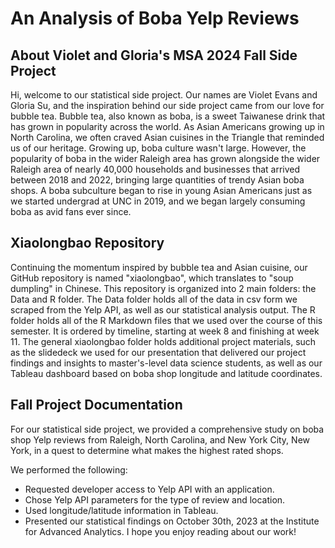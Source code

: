 # An Analysis of Boba Yelp Reviews
## About Violet and Gloria's MSA 2024 Fall Side Project
Hi, welcome to our statistical side project. Our names are Violet Evans and Gloria Su, and the inspiration behind our side project came from our love for bubble tea. Bubble tea, also known as boba, is a sweet Taiwanese drink that has grown in popularity across the world.  As Asian Americans growing up in North Carolina, we often craved Asian cuisines in the Triangle that reminded us of our heritage. Growing up, boba culture wasn't large. However, the popularity of boba in the wider Raleigh area has grown alongside the wider Raleigh area of nearly 40,000 households and businesses that arrived between 2018 and 2022, bringing large quantities of trendy Asian boba shops.  A boba subculture began to rise in young Asian Americans just as we started undergrad at UNC in 2019, and we began largely consuming boba as avid fans ever since. 

## Xiaolongbao Repository
Continuing the momentum inspired by bubble tea and Asian cuisine, our GitHub repository is named "xiaolongbao", which translates to "soup dumpling" in Chinese. This repository is organized into 2 main folders: the Data and R folder. The Data folder holds all of the data in csv form we scraped from the Yelp API, as well as our statistical analysis output. The R folder holds all of the R Markdown files that we used over the course of this semester. It is ordered by timeline, starting at week 8 and finishing at week 11. The general xiaolongbao folder holds additional project materials, such as the slidedeck we used for our presentation that delivered our project findings and insights to master's-level data science students, as well as our Tableau dashboard based on boba shop longitude and latitude coordinates.

## Fall Project Documentation
For our statistical side project, we provided a comprehensive study on boba shop Yelp reviews from Raleigh, North Carolina, and New York City, New York, in a quest to determine what makes the highest rated shops.

We performed the following: 
- Requested developer access to Yelp API with an application.
- Chose Yelp API parameters for the type of review and location.
- Used longitude/latitude information in Tableau.
- Presented our statistical findings on October 30th, 2023 at the Institute for Advanced Analytics.
I hope you enjoy reading about our work!
